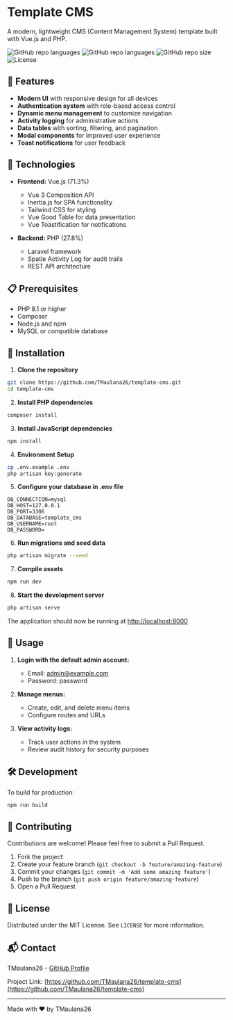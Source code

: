 # Template CMS

A modern, lightweight CMS (Content Management System) template built with Vue.js and PHP.

![GitHub repo languages](https://img.shields.io/badge/Vue-71.3%25-42b883)
![GitHub repo languages](https://img.shields.io/badge/PHP-27.8%25-777BB4)
![GitHub repo size](https://img.shields.io/github/repo-size/TMaulana26/template-cms)
![License](https://img.shields.io/github/license/TMaulana26/template-cms?color=blue)

## 🚀 Features

-   **Modern UI** with responsive design for all devices
-   **Authentication system** with role-based access control
-   **Dynamic menu management** to customize navigation
-   **Activity logging** for administrative actions
-   **Data tables** with sorting, filtering, and pagination
-   **Modal components** for improved user experience
-   **Toast notifications** for user feedback

## 🔧 Technologies

-   **Frontend:** Vue.js (71.3%)

    -   Vue 3 Composition API
    -   Inertia.js for SPA functionality
    -   Tailwind CSS for styling
    -   Vue Good Table for data presentation
    -   Vue Toastification for notifications

-   **Backend:** PHP (27.8%)
    -   Laravel framework
    -   Spatie Activity Log for audit trails
    -   REST API architecture

## 📋 Prerequisites

-   PHP 8.1 or higher
-   Composer
-   Node.js and npm
-   MySQL or compatible database

## 🔌 Installation

1. **Clone the repository**

```bash
git clone https://github.com/TMaulana26/template-cms.git
cd template-cms
```

2. **Install PHP dependencies**

```bash
composer install
```

3. **Install JavaScript dependencies**

```bash
npm install
```

4. **Environment Setup**

```bash
cp .env.example .env
php artisan key:generate
```

5. **Configure your database in .env file**

```
DB_CONNECTION=mysql
DB_HOST=127.0.0.1
DB_PORT=3306
DB_DATABASE=template_cms
DB_USERNAME=root
DB_PASSWORD=
```

6. **Run migrations and seed data**

```bash
php artisan migrate --seed
```

7. **Compile assets**

```bash
npm run dev
```

8. **Start the development server**

```bash
php artisan serve
```

The application should now be running at [http://localhost:8000](http://localhost:8000)

## 📖 Usage

1. **Login with the default admin account:**

    - Email: admin@example.com
    - Password: password

2. **Manage menus:**

    - Create, edit, and delete menu items
    - Configure routes and URLs

3. **View activity logs:**
    - Track user actions in the system
    - Review audit history for security purposes

## 🛠️ Development

To build for production:

```bash
npm run build
```

## 🤝 Contributing

Contributions are welcome! Please feel free to submit a Pull Request.

1. Fork the project
2. Create your feature branch (`git checkout -b feature/amazing-feature`)
3. Commit your changes (`git commit -m 'Add some amazing feature'`)
4. Push to the branch (`git push origin feature/amazing-feature`)
5. Open a Pull Request

## 📝 License

Distributed under the MIT License. See `LICENSE` for more information.

## 📬 Contact

TMaulana26 - [GitHub Profile](https://github.com/TMaulana26)

Project Link: [https://github.com/TMaulana26/template-cms](https://github.com/TMaulana26/template-cms)

---

Made with ❤️ by TMaulana26
